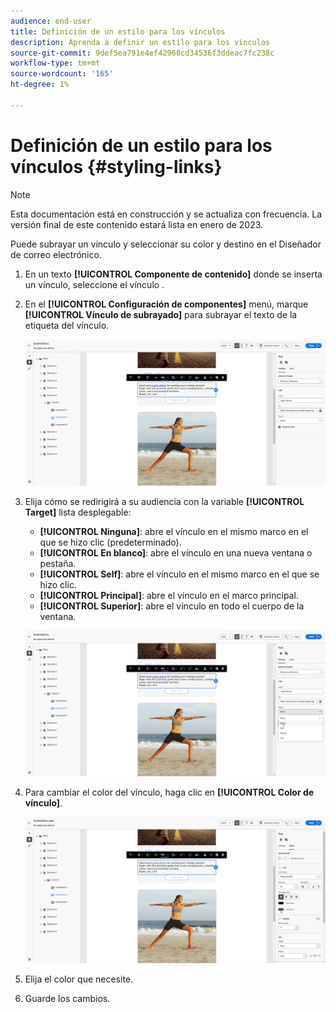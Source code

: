 ```yaml
---
audience: end-user
title: Definición de un estilo para los vínculos
description: Aprenda a definir un estilo para los vínculos
source-git-commit: 9def5ea791e4ef42968cd34536f3ddeac7fc238c
workflow-type: tm+mt
source-wordcount: '165'
ht-degree: 1%

---
```



# Definición de un estilo para los vínculos {#styling-links}

>[!NOTE]
>
>Esta documentación está en construcción y se actualiza con frecuencia. La versión final de este contenido estará lista en enero de 2023.

Puede subrayar un vínculo y seleccionar su color y destino en el Diseñador de correo electrónico.

1. En un texto **[!UICONTROL Componente de contenido]** donde se inserta un vínculo, seleccione el vínculo .

1. En el **[!UICONTROL Configuración de componentes]** menú, marque **[!UICONTROL Vínculo de subrayado]** para subrayar el texto de la etiqueta del vínculo.

   ![](assets/link_1.png)

1. Elija cómo se redirigirá a su audiencia con la variable **[!UICONTROL Target]** lista desplegable:

   * **[!UICONTROL Ninguna]**: abre el vínculo en el mismo marco en el que se hizo clic (predeterminado).
   * **[!UICONTROL En blanco]**: abre el vínculo en una nueva ventana o pestaña.
   * **[!UICONTROL Self]**: abre el vínculo en el mismo marco en el que se hizo clic.
   * **[!UICONTROL Principal]**: abre el vínculo en el marco principal.
   * **[!UICONTROL Superior]**: abre el vínculo en todo el cuerpo de la ventana.

   ![](assets/link_2.png)

1. Para cambiar el color del vínculo, haga clic en **[!UICONTROL Color de vínculo]**.

   ![](assets/link_3.png)

1. Elija el color que necesite.

1. Guarde los cambios.
